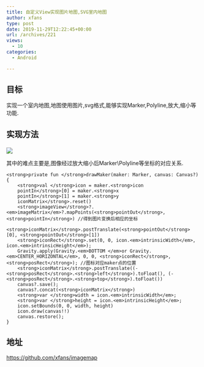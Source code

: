 ```yaml
---
title: 自定义View实现图片地图,SVG室内地图
author: xfans
type: post
date: 2019-11-29T12:22:45+00:00
url: /archives/221
views:
  - 10
categories:
  - Android

---
```

## 目标

实现一个室内地图,地图使用图片,svg格式,能够实现Marker,Polyline,放大,缩小等功能.

## 实现方法<figure class="wp-block-image size-large">

![][1] </figure> 

其中的难点主要是,图像经过放大缩小后Marker\Polyline等坐标的对应关系.

<pre class="wp-block-preformatted"><code>&lt;strong>private fun &lt;/strong>drawMaker(maker: Marker, canvas: Canvas?) {
    &lt;strong>val &lt;/strong>icon = maker.&lt;strong>icon
    pointIn&lt;/strong>[0] = maker.&lt;strong>x
    pointIn&lt;/strong>[1] = maker.&lt;strong>y
    iconMatrix&lt;/strong>.reset()
    &lt;strong>imageView&lt;/strong>?.&lt;em>imageMatrix&lt;/em>?.mapPoints(&lt;strong>pointOut&lt;/strong>, &lt;strong>pointIn&lt;/strong>) //得到图片变换后相应的坐标
    &lt;strong>iconMatrix&lt;/strong>.postTranslate(&lt;strong>pointOut&lt;/strong>[0], &lt;strong>pointOut&lt;/strong>[1])
    &lt;strong>iconRect&lt;/strong>.set(0, 0, icon.&lt;em>intrinsicWidth&lt;/em>, icon.&lt;em>intrinsicHeight&lt;/em>);
    Gravity.apply(Gravity.&lt;em>BOTTOM &lt;/em>or Gravity.&lt;em>CENTER_HORIZONTAL&lt;/em>, 0, 0, &lt;strong>iconRect&lt;/strong>, &lt;strong>posRect&lt;/strong>); //图标对应maker点的位置
    &lt;strong>iconMatrix&lt;/strong>.postTranslate((-&lt;strong>posRect&lt;/strong>.&lt;strong>left&lt;/strong>).toFloat(), (-&lt;strong>posRect&lt;/strong>.&lt;strong>top&lt;/strong>).toFloat())
    canvas?.save();
    canvas?.concat(&lt;strong>iconMatrix&lt;/strong>)
    &lt;strong>var &lt;/strong>width = icon.&lt;em>intrinsicWidth&lt;/em>;
    &lt;strong>var &lt;/strong>height = icon.&lt;em>intrinsicHeight&lt;/em>;
    icon.setBounds(0, 0, width, height)
    icon.draw(canvas!!)
    canvas.restore();
}</code></pre>

## 地址

<https://github.com/xfans/imagemap>

 [1]: http://img.xfans.me/xfans/image/imagemap_5.gif